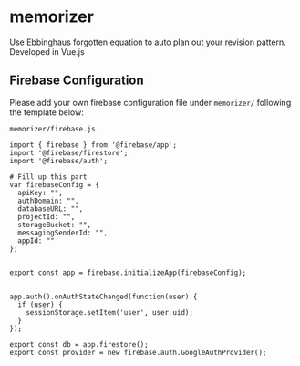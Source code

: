 # memorizer
Use Ebbinghaus forgotten equation to auto plan out your revision pattern. Developed in Vue.js

## Firebase Configuration
Please add your own firebase configuration file under `memorizer/` following the template below:

`memorizer/firebase.js`
```:js
import { firebase } from '@firebase/app';
import '@firebase/firestore';
import '@firebase/auth';

# Fill up this part
var firebaseConfig = {
  apiKey: "",
  authDomain: "",
  databaseURL: "",
  projectId: "",
  storageBucket: "",
  messagingSenderId: "",
  appId: ""
};


export const app = firebase.initializeApp(firebaseConfig);


app.auth().onAuthStateChanged(function(user) {
  if (user) {
    sessionStorage.setItem('user', user.uid);
  }
});

export const db = app.firestore();
export const provider = new firebase.auth.GoogleAuthProvider();
```